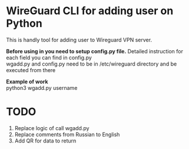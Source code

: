 # WireGuard CLI for adding user on Python
This is handly tool for adding user to Wireguard VPN server.

**Before using in you need to setup config.py file.** Detailed instruction for each field you can find in config.py \
wgadd.py and config.py need to be in /etc/wireguard directory and be executed from there

**Example of work** \
python3 wgadd.py username

# TODO
1. Replace logic of call wgadd.py
2. Replace comments from Russian to English
3. Add QR for data to return
